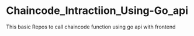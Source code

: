 # Chaincode_Intractiion_Using-Go_api
This basic Repos to call chaincode function using go api with frontend
